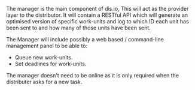 The manager is the main component of dis.io, This will act as the provider layer to the distributor. It will contain a RESTful API which will generate an optimised version of specific work-units and log to which ID each unit has been sent to and how many of those units have been sent.

The Manager will include possibly a web based / command-line management panel to be able to:

- Queue new work-units.
- Set deadlines for work-units.

The manager doesn't need to be online as it is only required when the distributer asks for a new task.


